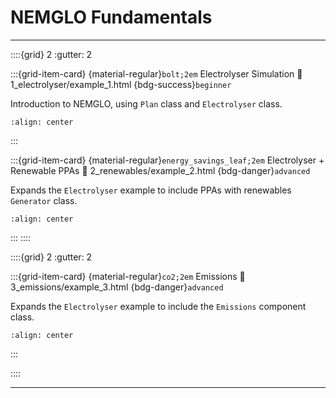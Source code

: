# NEMGLO Fundamentals
----------------

::::{grid} 2
:gutter: 2

:::{grid-item-card} {material-regular}`bolt;2em` Electrolyser Simulation
:link: 1_electrolyser/example_1.html
{bdg-success}`beginner`

Introduction to NEMGLO, using `Plan` class and `Electrolyser` class.

```{image} 1_electrolyser/example_1_tmb.png
:align: center
```
:::

:::{grid-item-card} {material-regular}`energy_savings_leaf;2em` Electrolyser + Renewable PPAs
:link: 2_renewables/example_2.html
{bdg-danger}`advanced`

Expands the `Electrolyser` example to include PPAs with renewables `Generator` class.

```{image} 2_renewables/example_2_tmb.png
:align: center
```
:::
::::

::::{grid} 2
:gutter: 2

:::{grid-item-card} {material-regular}`co2;2em` Emissions
:link: 3_emissions/example_3.html
{bdg-danger}`advanced`

Expands the `Electrolyser` example to include the `Emissions` component class.

```{image} 2_renewables/example_2_tmb.png
:align: center
```
:::

::::


----------------